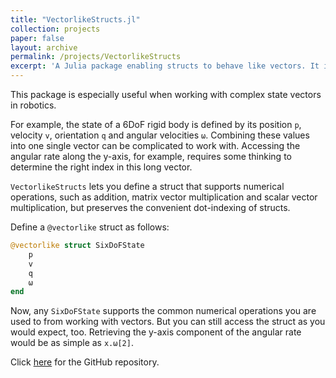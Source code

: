 ```yaml
---
title: "VectorlikeStructs.jl"
collection: projects
paper: false
layout: archive
permalink: /projects/VectorlikeStructs
excerpt: 'A Julia package enabling structs to behave like vectors. It is especially useful when working with large vectors that contain various quantities that need to be accessed individually.'
---
```


This package is especially useful when working with complex state vectors in robotics.

For example, the state of a 6DoF rigid body is defined by its position `p`, velocity `v`, orientation `q` and angular velocities `ω`. Combining these values into one single vector can be complicated to work with. Accessing the angular rate along the y-axis, for example, requires some thinking to determine the right index in this long vector.

`VectorlikeStructs` lets you define a struct that supports numerical operations, such as addition, matrix vector multiplication and scalar vector multiplication, but preserves the convenient dot-indexing of structs.

Define a `@vectorlike` struct as follows:

```julia
@vectorlike struct SixDoFState
    p
    v
    q
    ω
end
```

Now, any `SixDoFState` supports the common numerical operations you are used to from working with vectors. But you can still access the struct as you would expect, too. Retrieving the y-axis component of the angular rate would be as simple as `x.ω[2]`.

Click [here](https://github.com/janneshb/VectorlikeStructs.jl) for the GitHub repository.
